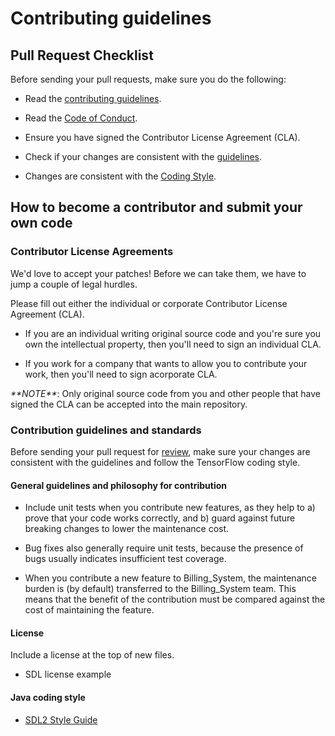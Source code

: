 # Contributing guidelines

## Pull Request Checklist

Before sending your pull requests, make sure you do the following:

- Read the [contributing guidelines](https://github.com/chaimarajah/The-Lost-Recipe/blob/master/CONTRIBUTING.md).

- Read the [Code of Conduct](https://github.com/chaimarajah/The-Lost-Recipe/CODE_OF_CONDUCT.md).

- Ensure you have signed the Contributor License Agreement (CLA).

- Check if your changes are consistent with the [guidelines](https://github.com/chaimarajah/The-Lost-Recipe/CONTRIBUTING.md#general-guidelines-and-philosophy-for-contribution).

- Changes are consistent with the [Coding Style](https://github.com/chaimarajah/The-Lost-Recipe/CONTRIBUTING.md#c-coding-style).

## How to become a contributor and submit your own code

### Contributor License Agreements

We'd love to accept your patches! Before we can take them, we have to jump a couple of legal hurdles.

Please fill out either the individual or corporate Contributor License Agreement (CLA).

- If you are an individual writing original source code and you're sure you own the intellectual property, then you'll need to sign an individual CLA.

- If you work for a company that wants to allow you to contribute your work, then you'll need to sign acorporate CLA.

_\*\*NOTE\*\*_: Only original source code from you and other people that have signed the CLA can be accepted into the main repository.

### Contribution guidelines and standards

Before sending your pull request for [review](https://github.com/chaimarajah/The-Lost-Recipe/pulls), make sure your changes are consistent with the guidelines and follow the TensorFlow coding style.

#### General guidelines and philosophy for contribution

- Include unit tests when you contribute new features, as they help to a) prove that your code works correctly, and b) guard against future breaking changes to lower the maintenance cost.

- Bug fixes also generally require unit tests, because the presence of bugs usually indicates insufficient test coverage.

- When you contribute a new feature to Billing\_System, the maintenance burden is (by default) transferred to the Billing\_System team. This means that the benefit of the contribution must be compared against the cost of maintaining the feature.

#### License

Include a license at the top of new files.

- SDL license example

#### Java coding style

- [SDL2 Style Guide](https://tr0ll.net/libsdl/docs/sdldoc.pdf)

